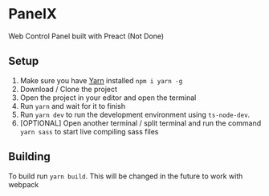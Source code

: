 # PanelX
Web Control Panel built with Preact (Not Done)

## Setup
1. Make sure you have [Yarn](npmjs.com/package/yarn) installed `npm i yarn -g`
2. Download / Clone the project
3. Open the project in your editor and open the terminal
4. Run `yarn` and wait for it to finish
5. Run `yarn dev` to run the development environment using `ts-node-dev`.
6. [OPTIONAL] Open another terminal / split terminal and run the command `yarn sass` to start live compiling sass files

## Building
To build run `yarn build`. This will be changed in the future to work with webpack
